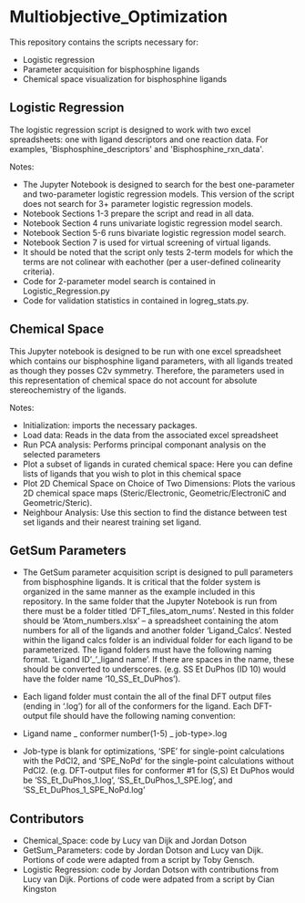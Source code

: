 # Multiobjective_Optimization

This repository contains the scripts necessary for:
- Logistic regression
- Parameter acquisition for bisphosphine ligands
- Chemical space visualization for bisphosphine ligands

## Logistic Regression 

The logistic regression script is designed to work with two excel spreadsheets: one with ligand descriptors and one reaction data. For examples, 'Bisphosphine_descriptors' and 'Bisphosphine_rxn_data'.

Notes: 
- The Jupyter Notebook is designed to search for the best one-parameter and two-parameter logistic regression models. This version of the script does not search for 3+ parameter logistic regression models. 
- Notebook Sections 1-3 prepare the script and read in all data.
- Notebook Section 4 runs univariate logistic regression model search.
- Notebook Section 5-6 runs bivariate logistic regression model search.
- Notebook Section 7 is used for virtual screening of virtual ligands.
- It should be noted that the script only tests 2-term models for which the terms are not colinear with eachother (per a user-defined colinearity criteria). 
- Code for 2-parameter model search is contained in Logistic_Regression.py
- Code for validation statistics in contained in logreg_stats.py.

## Chemical Space
This Jupyter notebook is designed to be run with one excel spreadsheet which contains our bisphosphine ligand parameters, with all ligands treated as though they posses C2v symmetry. Therefore, the parameters used in this representation of chemical space do not account for absolute stereochemistry of the ligands.

Notes: 
- Initialization: imports the necessary packages.
- Load data: Reads in the data from the associated excel spreadsheet
- Run PCA analysis: Performs principal componant analysis on the selected parameters
- Plot a subset of ligands in curated chemical space: Here you can define lists of ligands that you wish to plot in this chemical space
- Plot 2D Chemical Space on Choice of Two Dimensions: Plots the various 2D chemical space maps (Steric/Electronic, Geometric/ElectroniC and Geometric/Steric).
- Neighbour Analysis: Use this section to find the distance between test set ligands and their nearest training set ligand.

## GetSum Parameters

- The GetSum parameter acquisition script is designed to pull parameters from bisphosphine ligands. It is critical that the folder system is organized in the same manner as the example included in this repository. In the same folder that the Jupyter Notebook is run from there must be a folder titled ‘DFT_files_atom_nums’. Nested in this folder should be ‘Atom_numbers.xlsx’ – a spreadsheet containing the atom numbers for all of the ligands and another folder ‘Ligand_Calcs’. Nested within the ligand calcs folder is an individual folder for each ligand to be parameterized. The ligand folders must have the following naming format. 
‘Ligand ID’_’_ligand name’. If there are spaces in the name, these should be converted to underscores.
(e.g. SS Et DuPhos (ID 10) would have the folder name ‘10_SS_Et_DuPhos’).

- Each ligand folder must contain the all of the final DFT output files (ending in ‘.log’) for all of the conformers for the ligand. Each DFT-output file should have the following naming convention:

- Ligand name _ conformer number(1-5) _ job-type>.log
  
- Job-type is blank for optimizations, ‘SPE’ for single-point calculations with the PdCl2, and ‘SPE_NoPd’ for the single-point calculations without PdCl2. 
(e.g. DFT-output files for conformer #1 for (S,S) Et DuPhos would be ‘SS_Et_DuPhos_1.log’, ‘SS_Et_DuPhos_1_SPE.log’, and ‘SS_Et_DuPhos_1_SPE_NoPd.log’

## Contributors
- Chemical_Space: code by Lucy van Dijk and Jordan Dotson
- GetSum_Parameters: code by Jordan Dotson and Lucy van Dijk. Portions of code were adapted from a script by Toby Gensch.
- Logistic Regression: code by Jordan Dotson with contributions from Lucy van Dijk. Portions of code were adpated from a script by Cian Kingston
